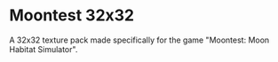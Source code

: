 # Moontest 32x32

A 32x32 texture pack made specifically for the game "Moontest: Moon Habitat Simulator".

